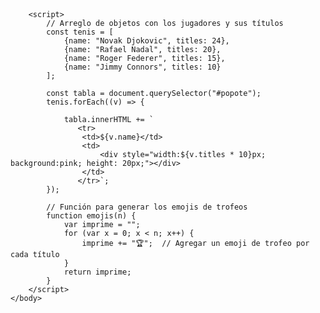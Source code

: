 <!DOCTYPE html>
<html lang="es">
    <head>
        <meta charset="utf-8" />
        <meta name="viewport" content="width=device-width, initial-scale=1" />
        <title>Ejemplo</title>
    </head>
    <body>
        <table id="popote"></table>

        <script>
            // Arreglo de objetos con los jugadores y sus títulos
            const tenis = [
                {name: "Novak Djokovic", titles: 24},
                {name: "Rafael Nadal", titles: 20},
                {name: "Roger Federer", titles: 15},
                {name: "Jimmy Connors", titles: 10}
            ];

            const tabla = document.querySelector("#popote");
            tenis.forEach((v) => {

                tabla.innerHTML += `
                   <tr>
                    <td>${v.name}</td>
                    <td>
                        <div style="width:${v.titles * 10}px; background:pink; height: 20px;"></div>
                    </td>
                   </tr>`;
            });

            // Función para generar los emojis de trofeos
            function emojis(n) {
                var imprime = "";
                for (var x = 0; x < n; x++) {
                    imprime += "🏆";  // Agregar un emoji de trofeo por cada título
                }
                return imprime;
            }
        </script>
    </body>
</html>

